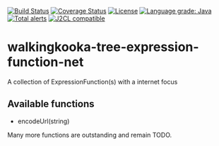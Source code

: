 [![Build Status](https://github.com/mP1/walkingkooka-tree-expression-function-net/actions/workflows/build.yaml/badge.svg)](https://github.com/mP1/walkingkooka-tree-expression-function-net/actions/workflows/build.yaml/badge.svg)
[![Coverage Status](https://coveralls.io/repos/github/mP1/walkingkooka-tree-expression-function-net/badge.svg?branch=master)](https://coveralls.io/github/mP1/walkingkooka-tree-expression-function-net?branch=master)
[![License](https://img.shields.io/badge/License-Apache%202.0-blue.svg)](https://opensource.org/licenses/Apache-2.0)
[![Language grade: Java](https://img.shields.io/lgtm/grade/java/g/mP1/walkingkooka-tree-expression-function-net.svg?logo=lgtm&logoWidth=18)](https://lgtm.com/projects/g/mP1/walkingkooka-tree-expression-function-net/context:java)
[![Total alerts](https://img.shields.io/lgtm/alerts/g/mP1/walkingkooka-tree-expression-function-net.svg?logo=lgtm&logoWidth=18)](https://lgtm.com/projects/g/mP1/walkingkooka-tree-expression-function-net/alerts/)
[![J2CL compatible](https://img.shields.io/badge/J2CL-compatible-brightgreen.svg)](https://github.com/mP1/j2cl-central)

# walkingkooka-tree-expression-function-net
A collection of ExpressionFunction(s) with a internet focus

## Available functions

- encodeUrl(string)

Many more functions are outstanding and remain TODO.
